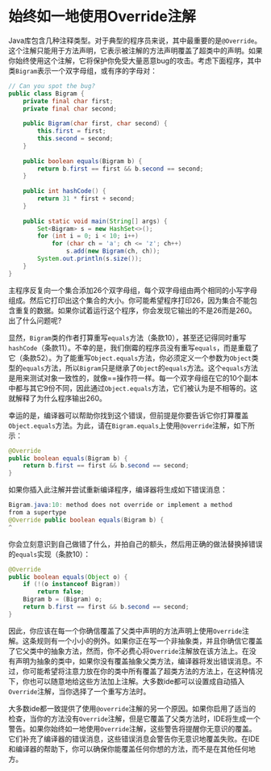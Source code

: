 # 始终如一地使用Override注解

Java库包含几种注释类型。对于典型的程序员来说，其中最重要的是`@Override`。这个注解只能用于方法声明，它表示被注解的方法声明覆盖了超类中的声明。如果你始终使用这个注解，它将保护你免受大量恶意bug的攻击。考虑下面程序，其中类`Bigram`表示一个双字母组，或有序的字母对：

```java
// Can you spot the bug?
public class Bigram {
    private final char first;
    private final char second;
    
    public Bigram(char first, char second) {
        this.first = first;
        this.second = second;
    }
    
    public boolean equals(Bigram b) {
    	return b.first == first && b.second == second;
    }
    
    public int hashCode() {
    	return 31 * first + second;
    }
    
    public static void main(String[] args) {
        Set<Bigram> s = new HashSet<>();
        for (int i = 0; i < 10; i++)
        	for (char ch = 'a'; ch <= 'z'; ch++)
        		s.add(new Bigram(ch, ch));
        System.out.println(s.size());
    }
}
```

主程序反复向一个集合添加26个双字母组，每个双字母组由两个相同的小写字母组成。然后它打印出这个集合的大小。你可能希望程序打印26，因为集合不能包含重复的数据。如果你试着运行这个程序，你会发现它输出的不是26而是260。出了什么问题呢?

显然，`Bigram`类的作者打算重写`equals`方法（条款10），甚至还记得同时重写`hashCode`（条款11）。不幸的是，我们倒霉的程序员没有重写`equals`，而是重载了它（条款52）。为了能重写`Object.equals`方法，你必须定义一个参数为`Object`类型的`equals`方法，所以`Bigram`只是继承了`Object`的`equals`方法。这个`equals`方法是用来测试对象一致性的，就像==操作符一样。每一个双字母组在它的10个副本中都与其它9份不同，因此通过`Object.equals`方法，它们被认为是不相等的。这就解释了为什么程序输出260。

幸运的是，编译器可以帮助你找到这个错误，但前提是你要告诉它你打算覆盖`Object.equals`方法。为此，请在`Bigram.equals`上使用`@override`注解，如下所示：

```java
@Override
public boolean equals(Bigram b) {
	return b.first == first && b.second == second;
}
```

如果你插入此注解并尝试重新编译程序，编译器将生成如下错误消息：

```java
Bigram.java:10: method does not override or implement a method
from a supertype
@Override public boolean equals(Bigram b) {
^
```

你会立刻意识到自己做错了什么，并拍自己的额头，然后用正确的做法替换掉错误的`equals`实现（条款10）：

```java
@Override
public boolean equals(Object o) {
    if (!(o instanceof Bigram))
    	return false;
    Bigram b = (Bigram) o;
    return b.first == first && b.second == second;
}
```

因此，你应该在每一个你确信覆盖了父类中声明的方法声明上使用`Override`注解。这条规则有一个小小的例外。如果你正在写一个非抽象类，并且你确信它覆盖了它父类中的抽象方法，然而，你不必费心将`Override`注解放在该方法上。在没有声明为抽象的类中，如果你没有覆盖抽象父类方法，编译器将发出错误消息。不过，你可能希望将注意力放在你的类中所有覆盖了超类方法的方法上，在这种情况下，你也可以随意地给这些方法加上注解。大多数ide都可以设置成自动插入`Override`注解，当你选择了一个重写方法时。

大多数ide都一致提供了使用`@override`注解的另一个原因。如果你启用了适当的检查，当你的方法没有`Override`注解，但是它覆盖了父类方法时，IDE将生成一个警告。如果你始终如一地使用`Override`注解，这些警告将提醒你无意识的覆盖。它们补充了编译器的错误消息，这些错误消息会警告你无意识地覆盖失败。在IDE和编译器的帮助下，你可以确保你能覆盖任何你想的方法，而不是在其他任何地方。